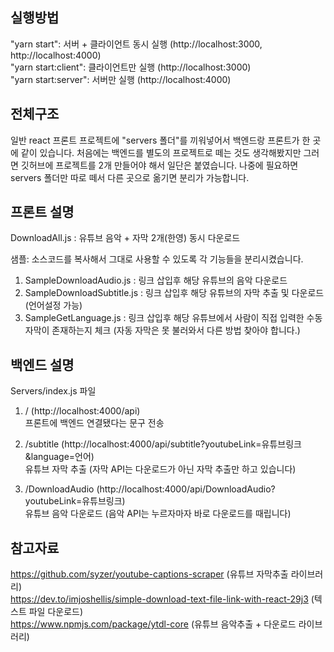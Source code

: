 ## 실행방법
"yarn start": 서버 + 클라이언트 동시 실행 (http://localhost:3000, http://localhost:4000) <br/>
"yarn start:client": 클라이언트만 실행 (http://localhost:3000) <br/>
"yarn start:server": 서버만 실행 (http://localhost:4000)


## 전체구조
일반 react 프론트 프로젝트에 "servers 폴더"를 끼워넣어서 백엔드랑 프론트가 한 곳에 같이 있습니다.
처음에는 백엔드를 별도의 프로젝트로 떼는 것도 생각해봤지만 그러면 깃허브에 프로젝트를 2개 만들어야 해서 일단은 붙였습니다.
나중에 필요하면 servers 폴더만 따로 떼서 다른 곳으로 옮기면 분리가 가능합니다.


## 프론트 설명
DownloadAll.js  :  유튜브 음악 + 자막 2개(한영) 동시 다운로드

샘플: 소스코드를 복사해서 그대로 사용할 수 있도록 각 기능들을 분리시켰습니다.
1. SampleDownloadAudio.js : 링크 삽입후 해당 유튜브의 음악 다운로드
2. SampleDownloadSubtitle.js : 링크 삽입후 해당 유튜브의 자막 추출 및 다운로드 (언어설정 가능)
3. SampleGetLanguage.js : 링크 삽입후 해당 유튜브에서 사람이 직접 입력한 수동 자막이 존재하는지 체크 (자동 자막은 못 불러와서 다른 방법 찾아야 합니다.)


## 백엔드 설명
Servers/index.js 파일
1. / (http://localhost:4000/api) <br/>
프론트에 백엔드 연결됐다는 문구 전송 

2. /subtitle (http://localhost:4000/api/subtitle?youtubeLink=유튜브링크&language=언어) <br/>
유튜브 자막 추출 (자막 API는 다운로드가 아닌 자막 추출만 하고 있습니다)

3. /DownloadAudio (http://localhost:4000/api/DownloadAudio?youtubeLink=유튜브링크) <br/>
유튜브 음악 다운로드 (음악 API는 누르자마자 바로 다운로드를 때립니다)


## 참고자료
https://github.com/syzer/youtube-captions-scraper (유튜브 자막추출 라이브러리) <br/>
https://dev.to/imjoshellis/simple-download-text-file-link-with-react-29j3 (텍스트 파일 다운로드) <br/>
https://www.npmjs.com/package/ytdl-core (유튜브 음악추출 + 다운로드 라이브러리)